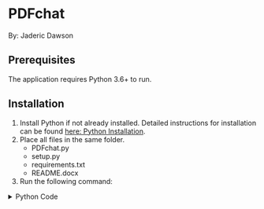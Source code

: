 # PDFchat
By: Jaderic Dawson

## Prerequisites
The application requires Python 3.6+ to run.

## Installation
1. Install Python if not already installed. Detailed instructions for installation can be found [here: Python Installation](https://python.org/installation).
2. Place all files in the same folder.
    - PDFchat.py
    - setup.py
    - requirements.txt
    - README.docx
3. Run the following command:
<details>
<summary>Python Code</summary>

```python
python PDFchat.py
<button class="btn" data-clipboard-text="python PDFchat.py">Copy</button>

</details>
<script src="https://cdnjs.cloudflare.com/ajax/libs/clipboard.js/2.0.8/clipboard.min.js"></script>
<script>
    new ClipboardJS('.btn');
</script>
After the initial setup, the PDFchat python file can be copied or moved to any location.
5. Open "PDFchat.py" in a text editor and paste your OpenAI API key between the quotes in this line of the python code.

## Usage
Run the python file with GUI:
'python PDFchat.py'
Click the "Open PDF" button and select the PDF files you want to process. You may hold Ctrl and select multiple files. PDF files do not need to be located in the same folder as the Python script, however, reference files will be generated in the same directory as the first selected PDF.
After processing is finished, you can start asking the document(s) questions.

### Chat history
Sometimes Chat History can interfere with querying detailed responses. Use Chat History when you want to ask a series of questions requiring memory. If you want to know information directly from the text, turn Chat history off.

### Group answers
Occasionally you may want to see results separately such as asking for lists or 'each' of something. Deselect "Group answers" in those cases. Alternatively, turn on "Group answers" to output results in paragraph form.

### Save Chat
If you want to save the chat history to a text file, select "Save Chat" then press the "Save" button.

### Reset QA
This button clears the chat history and resubmits the last question. Sometimes you will get a different answer if the chat history is cleared. This is similar to using "Enable Chat History."

### Reset All
Deletes all embeddings, chunks, and text files associated with the original importing of the PDF document(s). These files exist so the same PDF file or series of PDF files can be opened/closed without requiring calls to the OpenAI API, which incurs fees. Use this button if the chat bot is not behaving correctly or errors are encountered.

### AI Creativity
By default AI creativity is set to 1. After opening your PDFs you may slide this bar left or right to a value ranging between 0 and 2 respectively. Lower temperature values will output results more closely matching the text while higher temperature values will impart more randomness to the chat queries, avoid the extremes 0 & 2. The previous question will be automatically executed at the new temperature after releasing the slider.
